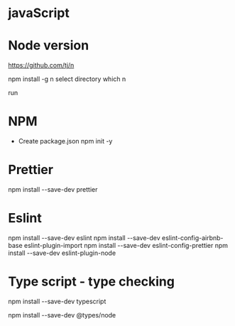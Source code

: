# javaScript

# Node version
<https://github.com/tj/n>

npm install -g n
select directory
which n

run

# NPM

- Create package.json
npm init -y

# Prettier

npm install --save-dev prettier

# Eslint

npm install --save-dev eslint
npm install --save-dev eslint-config-airbnb-base eslint-plugin-import
npm install --save-dev eslint-config-prettier
npm install --save-dev eslint-plugin-node

# Type script - type checking

npm install --save-dev typescript

npm install --save-dev @types/node
